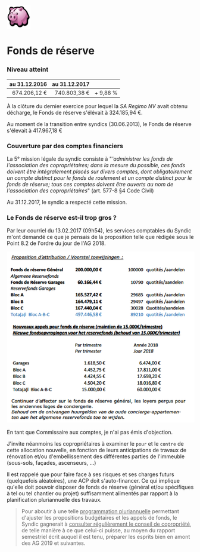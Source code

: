 <link rel="stylesheet" href="normal4.css">

![](icon_earn.png)

# Fonds de réserve

### Niveau atteint

| au 31.12.2016 | au 31.12.2017 | &nbsp; |
| ---: | ---: | --- |
| 674.206,12 &euro; | 740.803,38 &euro; | + 9,88 % |

&Agrave; la clôture du dernier exercice pour lequel la *SA Regimo NV* avait obtenu décharge, le Fonds de réserve s'élévait à 324.185,94 &euro;.

Au moment de la transition entre syndics (30.06.2013), le Fonds de réserve s'élevait à 417.967,18 &euro;

### Couverture par des comptes financiers

La 5° mission légale du syndic consiste à "*'administrer les fonds de l'association des copropriétaires; dans la mesure du possible, ces fonds doivent être intégralement placés sur divers comptes, dont obligatoirement un compte distinct pour le fonds de roulement et un compte distinct pour le fonds de réserve; tous ces comptes doivent être ouverts au nom de l'association des copropriétaires*" (art. 577-8 §4 Code Civil)

Au 31.12.2017, le syndic a respecté cette mission.

### Le Fonds de réserve est-il trop gros ?

Par leur courriel du 13.02.2017 (09h54), les services comptables du Syndic m'ont demandé ce que je pensais de la proposition telle que rédigée sous le Point 8.2 de l'ordre du jour de l'AG 2018.

![](pt_8-2.png)

En tant que Commissaire aux comptes, je n'ai pas émis d'objection. 

J'invite néanmoins les copropriétaires à examiner le `pour` et le `contre` de cette allocation nouvelle, en fonction de leurs anticipations de travaux de rénovation et/ou d'embellissement des différentes parties de l'immeuble (sous-sols, façades, ascenseurs, ...)

Il est rappelé que pour faire face à ses risques et ses charges futurs (quelquefois aléatoires), une ACP doit s'auto-financer. Ce qui implique qu'elle doit pouvoir disposer de fonds de réserve (général et/ou spécifiques à tel ou tel chantier ou projet) suffisamment alimentés par rapport à la planification pluriannuelle des travaux.

> Pour aboutir à une telle <u>programmation pluriannuelle</u> permettant d'ajuster les propositions budgétaires et les appels de fonds, le Syndic gagnerait à <u>consulter régulièrement le conseil de copropriété</u>, de telle manière à ce que celui-ci puisse, au moyen du rapport semestriel écrit auquel il est tenu, préparer les esprits bien en amont des AG 2019 et suivantes.




